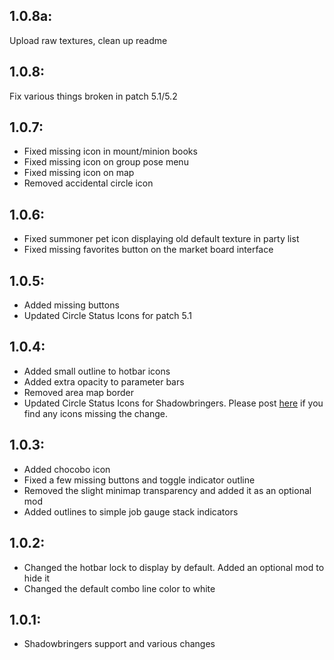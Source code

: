 ## 1.0.8a: 
Upload raw textures, clean up readme

## 1.0.8:
Fix various things broken in patch 5.1/5.2

## 1.0.7:
* Fixed missing icon in mount/minion books
* Fixed missing icon on group pose menu
* Fixed missing icon on map
* Removed accidental circle icon

## 1.0.6:
* Fixed summoner pet icon displaying old default texture in party list
* Fixed missing favorites button on the market board interface

## 1.0.5:
* Added missing buttons
* Updated Circle Status Icons for patch 5.1


## 1.0.4:
* Added small outline to hotbar icons
* Added extra opacity to parameter bars
* Removed area map border
* Updated Circle Status Icons for Shadowbringers. Please post [here](https://github.com/rien-doll/minimal-ui/issues/11) if you find any icons missing the change.


## 1.0.3:
* Added chocobo icon
* Fixed a few missing buttons and toggle indicator outline
* Removed the slight minimap transparency and added it as an optional mod
* Added outlines to simple job gauge stack indicators


## 1.0.2:

* Changed the hotbar lock to display by default. Added an optional mod to hide it
* Changed the default combo line color to white

## 1.0.1:
* Shadowbringers support and various changes
